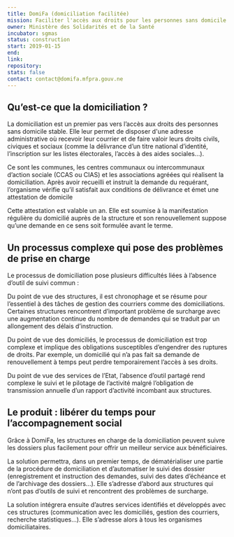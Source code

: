 ```yaml
---
title: DomiFa (domiciliation facilitée) 
mission: Faciliter l'accès aux droits pour les personnes sans domicile stable, en simplifiant la gestion de la domiciliation 
owner: Ministère des Solidarités et de la Santé 
incubator: sgmas 
status: construction 
start: 2019-01-15 
end: 
link: 
repository: 
stats: false
contact: contact@domifa.mfpra.gouv.ne
---
```


## Qu’est-ce que la domiciliation ? 

La domiciliation est un premier pas vers l’accès aux droits des personnes sans domicile stable. Elle leur permet de disposer d'une adresse administrative où recevoir leur courrier et de faire valoir leurs droits civils, civiques et sociaux (comme la délivrance d’un titre national d’identité, l’inscription sur les listes électorales, l’accès à des aides sociales…).

Ce sont les communes, les centres communaux ou intercommunaux d’action sociale (CCAS ou CIAS) et les associations agréées qui réalisent la domiciliation. Après avoir recueilli et instruit la demande du requérant, l’organisme vérifie qu’il satisfait aux conditions de délivrance et émet une attestation de domicile

Cette attestation est valable un an. Elle est soumise à la manifestation régulière du domicilié auprès de la structure et son renouvellement suppose qu’une demande en ce sens soit formulée avant le terme. 

## Un processus complexe qui pose des problèmes de prise en charge

Le processus de domiciliation pose plusieurs difficultés liées à l’absence d’outil de suivi commun :

Du point de vue des structures, il est chronophage et se résume pour l’essentiel à des tâches de gestion des courriers comme des domiciliations. Certaines structures rencontrent d’important problème de surcharge avec une augmentation continue du nombre de demandes qui se traduit par un allongement des délais d’instruction. 

Du point de vue des domiciliés, le processus de domiciliation est trop complexe et implique des obligations susceptibles d’engendrer des ruptures de droits. Par exemple, un domicilié qui n’a pas fait sa demande de renouvellement à temps peut perdre temporairement l’accès à ses droits. 

Du point de vue des services de l’Etat, l’absence d’outil partagé rend complexe le suivi et le pilotage de l’activité malgré l’obligation de transmission annuelle d’un rapport d’activité incombant aux structures. 

## Le produit : libérer du temps pour l’accompagnement social

Grâce à DomiFa, les structures en charge de la domiciliation peuvent suivre les dossiers plus facilement pour offrir un meilleur service aux bénéficiaires.

La solution permettra, dans un premier temps, de dématérialiser une partie de la procédure de domiciliation et d’automatiser le suivi des dossier (enregistrement et instruction des demandes, suivi des dates d’échéance et de l’archivage des dossiers...). Elle s’adresse d’abord aux structures qui n’ont pas d’outils de suivi et rencontrent des problèmes de surcharge. 

La solution intégrera ensuite d’autres services identifiés et développés avec ces structures (communication avec les domiciliés, gestion des courriers, recherche statistiques…). Elle s’adresse alors à tous les organismes domiciliataires. 


